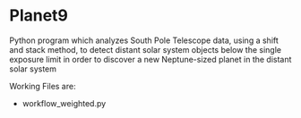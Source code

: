 # Planet9
Python program which analyzes South Pole Telescope data, using  a shift and stack method, to detect distant solar system objects below the single exposure limit in order to discover a new Neptune-sized planet in the distant solar system

Working Files are:
- workflow_weighted.py
